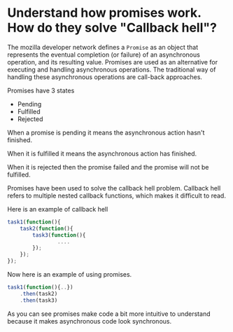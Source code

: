 # Understand how promises work. How do they solve "Callback hell"?

The mozilla developer network defines a `Promise` as an object that represents the eventual completion (or failure) of an asynchronous operation, and its resulting value. Promises are used as an alternative for executing and handling asynchronous operations. The traditional way of handling these asynchronous operations are call-back approaches.

Promises have 3 states
	
* Pending
* Fulfilled
* Rejected

When a promise is pending it means the asynchronous action hasn't finished.

When it is fulfilled it means the asynchronous action has finished.

When it is rejected then the promise failed and the promise will not be fulfilled.

Promises have been used to solve the callback hell problem. Callback hell refers to multiple nested callback functions, which makes it difficult to read.

Here is an example of callback hell

```js
task1(function(){
    task2(function(){
        task3(function(){
                ....
        });
    });
});

```

Now here is an example of using promises.

```js
task1(function(){..})
    .then(task2)
    .then(task3)

```

As you can see promises make code a bit more intuitive to understand because it makes asynchronous code look synchronous.
